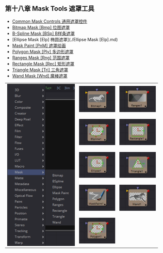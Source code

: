 ## 第十八章 Mask Tools 遮罩工具

- [Common Mask Controls 通用遮罩控件](./Common%20Mask%20Controls.md)
- [Bitmap Mask [Bmp] 位图遮罩](./Bitmap%20Mask%20[Bmp].md)
- [B-Spline Mask [BSp] B样条遮罩](./B-Spline%20Mask%20[BSp].md)
- [Ellipse Mask [Elp] 椭圆遮罩](./Ellipse Mask [Elp].md)
- [Mask Paint [PnM] 遮罩绘画](./Mask%20Paint%20[PnM].md)
- [Polygon Mask [Ply] 多边形遮罩](./Polygon%20Mask%20[Ply].md)
- [Ranges Mask [Rng] 范围遮罩](./Ranges%20Mask%20[Rng].md)
- [Rectangle Mask [Rec] 矩形遮罩](./Rectangle%20Mask%20[Rec].md)
- [Triangle Mask [Tri] 三角遮罩](./Triangle%20Mask%20[Tri].md)
- [Wand Mask [Wnd] 魔棒遮罩](./Wand%20Mask%20[Wnd].md)

<table id="img">
  <tr>
    <td rowspan="5"><img src="images/Mask_index.png" alt="Mask_index"></td>
    <td><img src="images/BitmapMask.png" alt="BitmapMask"></td>
    <td><img src="images/RangesMask.jpg" alt="RangesMask"></td>
  </tr>
  <tr>
    <td><img src="images/BSplineMask.jpg" alt="BSplineMask"></td>
    <td><img src="images/RectangleMask.jpg" alt="RectangleMask"></td>
  </tr>
  <tr>
    <td><img src="images/EllipseMask.jpg" alt="EllipseMask"></td>
    <td><img src="images/TriangleMask.jpg" alt="TriangleMask"></td>
  </tr>
  <tr>
    <td><img src="images/MaskPaint.jpg" alt="MaskPaint"></td>
    <td><img src="images/WandMask.jpg" alt="WandMask"></td>
  </tr>
  <tr>
    <td><img src="images/PolygonMask.jpg" alt="PolygonMask"></td>
  </tr>
</table>


